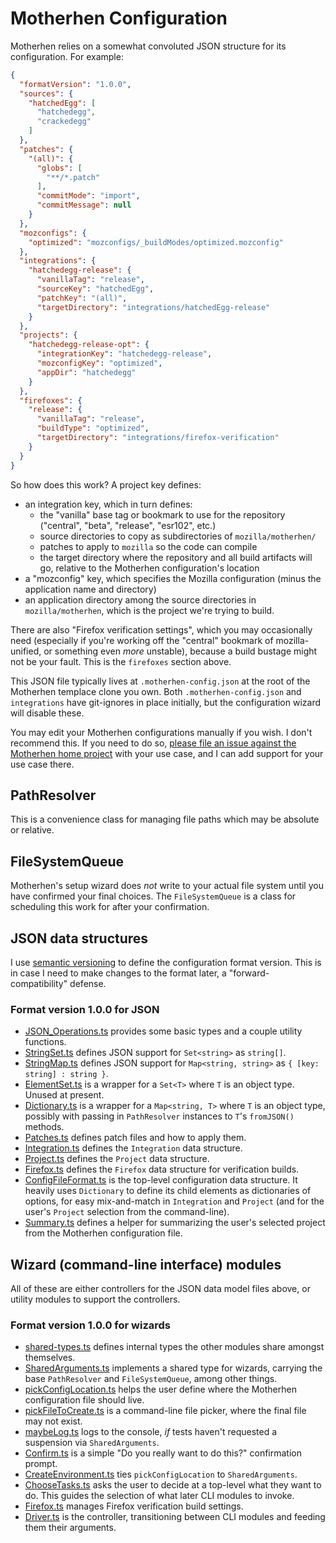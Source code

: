 # Motherhen Configuration

Motherhen relies on a somewhat convoluted JSON structure for its configuration.  For example:

```json
{
  "formatVersion": "1.0.0",
  "sources": {
    "hatchedEgg": [
      "hatchedegg",
      "crackedegg"
    ]
  },
  "patches": {
    "(all)": {
      "globs": [
        "**/*.patch"
      ],
      "commitMode": "import",
      "commitMessage": null
    }
  },
  "mozconfigs": {
    "optimized": "mozconfigs/_buildModes/optimized.mozconfig"
  },
  "integrations": {
    "hatchedegg-release": {
      "vanillaTag": "release",
      "sourceKey": "hatchedEgg",
      "patchKey": "(all)",
      "targetDirectory": "integrations/hatchedEgg-release"
    }
  },
  "projects": {
    "hatchedegg-release-opt": {
      "integrationKey": "hatchedegg-release",
      "mozconfigKey": "optimized",
      "appDir": "hatchedegg"
    }
  },
  "firefoxes": {
    "release": {
      "vanillaTag": "release",
      "buildType": "optimized",
      "targetDirectory": "integrations/firefox-verification"
    }
  }
}
```

So how does this work?  A project key defines:

- an integration key, which in turn defines:
  - the "vanilla" base tag or bookmark to use for the repository ("central", "beta", "release", "esr102", etc.)
  - source directories to copy as subdirectories of `mozilla/motherhen/`
  - patches to apply to `mozilla` so the code can compile
  - the target directory where the repository and all build artifacts will go, relative to the Motherhen configuration's location
- a "mozconfig" key, which specifies the Mozilla configuration (minus the application name and directory)
- an application directory among the source directories in `mozilla/motherhen`, which is the project we're trying to build.

There are also "Firefox verification settings", which you may occasionally need (especially if you're working off the "central" bookmark of mozilla-unified, or something even _more_ unstable), because a build bustage might not be your fault.  This is the `firefoxes` section above.

This JSON file typically lives at `.motherhen-config.json` at the root of the Motherhen templace clone you own.  Both `.motherhen-config.json` and `integrations` have git-ignores in place initially, but the configuration wizard will disable these.

You may edit your Motherhen configurations manually if you wish.  I don't recommend this.  If you need to do so, [please file an issue against the Motherhen home project](https://gitcom/ajvincent/motherhen/issues) with your use case, and I can add support for your use case there.

## PathResolver

This is a convenience class for managing file paths which may be absolute or relative.

## FileSystemQueue

Motherhen's setup wizard does _not_ write to your actual file system until you have confirmed your final choices.  The `FileSystemQueue` is a class for scheduling this work for after your confirmation.

## JSON data structures

I use [semantic versioning](https://semver.org) to define the configuration format version.  This is in case I need to make changes to the format later, a "forward-compatibility" defense.

### Format version 1.0.0 for JSON

- [JSON_Operations.ts](version-1.0/json/JSON_Operations.ts) provides some basic types and a couple utility functions.
- [StringSet.ts](version-1.0/json/StringSet.ts) defines JSON support for `Set<string>` as `string[]`.
- [StringMap.ts](version-1.0/json/StringMap.ts) defines JSON support for `Map<string, string>` as `{ [key: string] : string }`.
- [ElementSet.ts](version-1.0/json/ElementSet.ts) is a wrapper for a `Set<T>` where `T` is an object type.  Unused at present.
- [Dictionary.ts](version-1.0/json/Dictionary.ts) is a wrapper for a `Map<string, T>` where `T` is an object type, possibly with passing in `PathResolver` instances to `T`'s `fromJSON()` methods.
- [Patches.ts](version-1.0/json/Patches.ts) defines patch files and how to apply them.
- [Integration.ts](version-1.0/json/Integration.ts) defines the `Integration` data structure.
- [Project.ts](version-1.0/json/Project.ts) defines the `Project` data structure.
- [Firefox.ts](version-1.0/json/Firefox.ts) defines the `Firefox` data structure for verification builds.
- [ConfigFileFormat.ts](version-1.0/json/ConfigFileFormat.ts) is the top-level configuration data structure.  It heavily uses `Dictionary` to define its child elements as dictionaries of options, for easy mix-and-match in `Integration` and `Project` (and for the user's `Project` selection from the command-line).
- [Summary.ts](version-1.0/json/Summary.ts) defines a helper for summarizing the user's selected project from the Motherhen configuration file.

## Wizard (command-line interface) modules

All of these are either controllers for the JSON data model files above, or utility modules to support the controllers.

### Format version 1.0.0 for wizards

- [shared-types.ts](version-1.0/wizard/shared-types.ts) defines internal types the other modules share amongst themselves.
- [SharedArguments.ts](version-1.0/wizard/SharedArguments.ts) implements a shared type for wizards, carrying the base `PathResolver` and `FileSystemQueue`, among other things.
- [pickConfigLocation.ts](version-1.0/wizard/pickConfigLocation.ts) helps the user define where the Motherhen configuration file should live.
- [pickFileToCreate.ts](version-1.0/wizard/pickFileToCreate.ts) is a command-line file picker, where the final file may not exist.
- [maybeLog.ts](version-1.0/wizard/maybeLog.ts) logs to the console, _if_ tests haven't requested a suspension via `SharedArguments`.
- [Confirm.ts](version-1.0/wizard/Confirm.ts) is a simple "Do you really want to do this?" confirmation prompt.
- [CreateEnvironment.ts](version-1.0/wizard/CreateEnvironment.ts) ties `pickConfigLocation` to `SharedArguments`.
- [ChooseTasks.ts](version-1.0/wizard/ChooseTasks.ts) asks the user to decide at a top-level what they want to do.  This guides the selection of what later CLI modules to invoke.
- [Firefox.ts](version-1.0/wizard/Firefox.ts) manages Firefox verification build settings.
- [Driver.ts](version-1.0/wizard/Driver.ts) is the controller, transitioning between CLI modules and feeding them their arguments.
